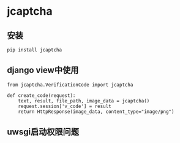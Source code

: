 # jcaptcha

## 安装
```
pip install jcaptcha 
```

## django view中使用

```
from jcaptcha.VerificationCode import jcaptcha

def create_code(request):
    text, result, file_path, image_data = jcaptcha()
    request.session['v_code'] = result
    return HttpResponse(image_data, content_type="image/png")

```

## uwsgi启动权限问题
